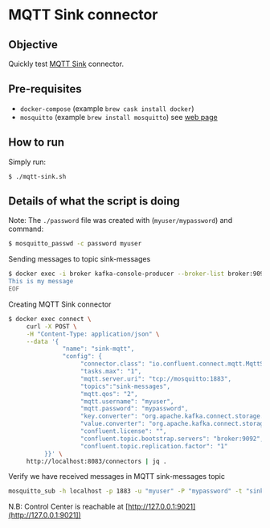# MQTT Sink connector

## Objective

Quickly test [MQTT Sink](https://docs.confluent.io/current/connect/kafka-connect-mqtt/mqtt-sink-connector/mqtt_sink_connector_quickstart.html#example-configure-mqtt-sink-connector-for-eclipse-mosquitto-broker) connector.

## Pre-requisites

* `docker-compose` (example `brew cask install docker`)
* `mosquitto` (example `brew install mosquitto`) see [web page](https://mosquitto.org/download/)

## How to run

Simply run:

```
$ ./mqtt-sink.sh
```

## Details of what the script is doing

Note: The `./password` file was created with (`myuser/mypassword`) and command:

```bash
$ mosquitto_passwd -c password myuser
```

Sending messages to topic sink-messages

```bash
$ docker exec -i broker kafka-console-producer --broker-list broker:9092 --topic sink-messages << EOF
This is my message
EOF
```

Creating MQTT Sink connector

```bash
$ docker exec connect \
     curl -X POST \
     -H "Content-Type: application/json" \
     --data '{
               "name": "sink-mqtt",
               "config": {
                    "connector.class": "io.confluent.connect.mqtt.MqttSinkConnector",
                    "tasks.max": "1",
                    "mqtt.server.uri": "tcp://mosquitto:1883",
                    "topics":"sink-messages",
                    "mqtt.qos": "2",
                    "mqtt.username": "myuser",
                    "mqtt.password": "mypassword",
                    "key.converter": "org.apache.kafka.connect.storage.StringConverter",
                    "value.converter": "org.apache.kafka.connect.storage.StringConverter",
                    "confluent.license": "",
                    "confluent.topic.bootstrap.servers": "broker:9092",
                    "confluent.topic.replication.factor": "1"
          }}' \
     http://localhost:8083/connectors | jq .
```

Verify we have received messages in MQTT sink-messages topic

```bash
mosquitto_sub -h localhost -p 1883 -u "myuser" -P "mypassword" -t "sink-messages" -C 1
```

N.B: Control Center is reachable at [http://127.0.0.1:9021](http://127.0.0.1:9021])
